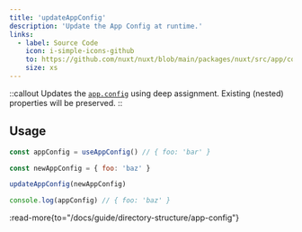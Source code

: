 ```yaml
---
title: 'updateAppConfig'
description: 'Update the App Config at runtime.'
links:
  - label: Source Code
    icon: i-simple-icons-github
    to: https://github.com/nuxt/nuxt/blob/main/packages/nuxt/src/app/config.ts
    size: xs
---
```


::callout
Updates the [`app.config`](/docs/guide/directory-structure/app-config) using deep assignment. Existing (nested) properties will be preserved.
::

## Usage

```js
const appConfig = useAppConfig() // { foo: 'bar' }

const newAppConfig = { foo: 'baz' }

updateAppConfig(newAppConfig)

console.log(appConfig) // { foo: 'baz' }
```

:read-more{to="/docs/guide/directory-structure/app-config"}
